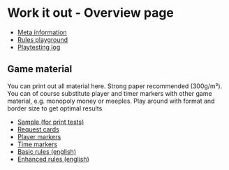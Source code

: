 ﻿# Work it out - Overview page

* [Meta information](meta.md)
* [Rules playground](rules_scribbles.md)
* [Playtesting log](playtesting.md)

## Game material
You can print out all material here. Strong paper recommended (300g/m²).
You can of course substitute player and timer markers with other game material,
e.g. monopoly money or meeples.
Play around with format and border size to get optimal results
* [Sample (for print tests)](sample.html)
* [Request cards](requestcards.html)
* [Player markers](level1playermarkers.html)
* [Time markers](timemarkers.html)
* [Basic rules (english)](rulesheetL1-english.md)
* [Enhanced rules (english)](rulesheetL2-english.md)